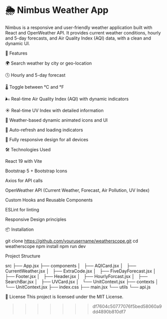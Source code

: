 # 🌦️ Nimbus Weather App

Nimbus is a responsive and user-friendly weather application built with React and OpenWeather API. It provides current weather conditions, hourly and 5-day forecasts, and Air Quality Index (AQI) data, with a clean and dynamic UI.

🚀 Features

🌍 Search weather by city or geo-location

🕓 Hourly and 5-day forecast

🌡️ Toggle between °C and °F

🌬️ Real-time Air Quality Index (AQI) with dynamic indicators

☀️ Real-time UV Index with detailed information

🌈 Weather-based dynamic animated icons and UI

🔄 Auto-refresh and loading indicators

📱 Fully responsive design for all devices

🛠 Technologies Used

React 19 with Vite

Bootstrap 5 + Bootstrap Icons

Axios for API calls

OpenWeather API (Current Weather, Forecast, Air Pollution, UV Index)

Custom Hooks and Reusable Components

ESLint for linting

Responsive Design principles

📦 Installation

git clone https://github.com/yourusername/weatherscope.git
cd weatherscope
npm install
npm run dev

Project Structure

src
├── App.jsx
├── components
│   ├── AQICard.jsx
│   ├── CurrentWeather.jsx
│   ├── ExtraCode.jsx
│   ├── FiveDayForecast.jsx
│   ├── Footer.jsx
│   ├── Header.jsx
│   ├── HourlyForcast.jsx
│   ├── SearchBar.jsx
│   ├── UVCard.jsx
│   └── UnitContext.jsx
├── contexts
│   └── UnitContext.jsx
├── index.css
├── main.jsx
└── utils
└── api.js

📄 License
This project is licensed under the MIT License.

> > > > > > > df7604c50777076f5bed58060a9dd4890b810df7
